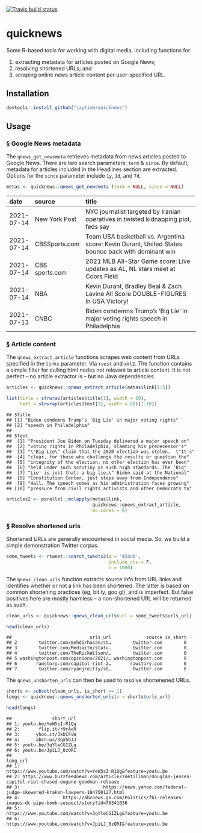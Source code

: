 <!-- badges: start -->

[![Travis build
status](https://travis-ci.com/jaytimm/quicknews.svg?branch=main)](https://travis-ci.com/jaytimm/quicknews)
<!-- badges: end -->

quicknews
=========

Some R-based tools for working with digital media, including functions
for:

1.  extracting metadata for articles posted on Google News;
2.  resolving shortened URLs; and
3.  scraping online news article content per user-specified URL.

Installation
------------

``` r
devtools::install_github("jaytimm/quicknews")
```

Usage
-----

### § Google News metadata

The `qnews_get_newsmeta` retrieves metadata from news articles posted to
Google News. There are two search parameters: `term` & `since`. By
default, metadata for articles included in the Headlines section are
extracted. Options for the `since` parameter include `1y`, `1d`, and
`7d`.

``` r
metas <- quicknews::qnews_get_newsmeta (term = NULL, since = NULL)
```

<table>
<colgroup>
<col style="width: 8%" />
<col style="width: 12%" />
<col style="width: 79%" />
</colgroup>
<thead>
<tr class="header">
<th style="text-align: left;">date</th>
<th style="text-align: left;">source</th>
<th style="text-align: left;">title</th>
</tr>
</thead>
<tbody>
<tr class="odd">
<td style="text-align: left;">2021-07-14</td>
<td style="text-align: left;">New York Post</td>
<td style="text-align: left;">NYC journalist targeted by Iranian operatives in twisted kidnapping plot, feds say</td>
</tr>
<tr class="even">
<td style="text-align: left;">2021-07-14</td>
<td style="text-align: left;">CBSSports.com</td>
<td style="text-align: left;">Team USA basketball vs. Argentina score: Kevin Durant, United States bounce back with dominant win</td>
</tr>
<tr class="odd">
<td style="text-align: left;">2021-07-14</td>
<td style="text-align: left;">CBS sports.com</td>
<td style="text-align: left;">2021 MLB All-Star Game score: Live updates as AL, NL stars meet at Coors Field</td>
</tr>
<tr class="even">
<td style="text-align: left;">2021-07-14</td>
<td style="text-align: left;">NBA</td>
<td style="text-align: left;">Kevin Durant, Bradley Beal &amp; Zach Lavine All Score DOUBLE-FIGURES In USA Victory!</td>
</tr>
<tr class="odd">
<td style="text-align: left;">2021-07-13</td>
<td style="text-align: left;">CNBC</td>
<td style="text-align: left;">Biden condemns Trump’s ‘Big Lie’ in major voting rights speech in Philadelphia</td>
</tr>
</tbody>
</table>

### § Article content

The `qnews_extract_article` functions scrapes web content from URLs
specified in the `links` parameter. Via `rvest` and `xml2`. The function
contains a simple filter for culling html nodes not relevant to article
content. It is not perfect – no article extractor is – but no Java
dependencies.

``` r
articles <- quicknews::qnews_extract_article(metas$link[1:5])

list(title = strwrap(articles$title[1], width = 60), 
     text = strwrap(articles$text[1], width = 60)[1:10])
```

    ## $title
    ## [1] "Biden condemns Trump's 'Big Lie' in major voting rights"
    ## [2] "speech in Philadelphia"                                 
    ## 
    ## $text
    ##  [1] "President Joe Biden on Tuesday delivered a major speech on"  
    ##  [2] "voting rights in Philadelphia, slamming his predecessor's"   
    ##  [3] "\"Big Lie\" claim that the 2020 election was stolen.  \"It's"
    ##  [4] "clear, for those who challenge the results or question the"  
    ##  [5] "integrity of the election, no other election has ever been"  
    ##  [6] "held under such scrutiny or such high standards. The 'Big"   
    ##  [7] "Lie' is just that: a big lie,\" Biden said at the National"  
    ##  [8] "Constitution Center, just steps away from Independence"      
    ##  [9] "Hall. The speech comes as his administration faces growing"  
    ## [10] "pressure from civil rights activists and other Democrats to"

``` r
articles2 <- parallel::mclapply(metas$link,
                                quicknews::qnews_extract_article,
                                mc.cores = 6)
```

### § Resolve shortened urls

Shortened URLs are generally encountered in social media. So, we build a
simple demonstration Twitter corpus.

``` r
some_tweets <- rtweet::search_tweets2(q = '#Jan6', 
                                      include_rts = F,
                                      n = 1000)
```

The `qnews_clean_urls` function extracts source info from URL links and
identifies whether or not a link has been shortened. The latter is based
on common shortening practices (eg, bit.ly, goo.gl), and is imperfect.
But false positives here are mostly harmless – a non-shortened URL will
be returned as such.

``` r
clean_urls <- quicknews::qnews_clean_urls(url = some_tweets$urls_url)

head(clean_urls)
```

    ##                             urls_url             source is_short
    ## 2        twitter.com/mehdirhasan/st…        twitter.com        0
    ## 3        twitter.com/Mediaite/statu…        twitter.com        0
    ## 4        twitter.com/TheRickWilson/…        twitter.com        0
    ## 5 washingtonpost.com/opinions/2021/… washingtonpost.com        0
    ## 6       rawstory.com/capitol-riot-2…       rawstory.com        0
    ## 7        twitter.com/ryanjreilly/st…        twitter.com        0

The `qnews_unshorten_urls` can then be used to resolve shortenened URLs.

``` r
shorts <- subset(clean_urls, is_short == 1)
longs <- quicknews::qnews_unshorten_urls(x = shorts$urls_url)

head(longs)
```

    ##               short_url
    ## 1: youtu.be/YeW5sI-R1Qg
    ## 2:       flip.it/r9rAcR
    ## 3:      yhoo.it/3kbCFvW
    ## 4:      abcn.ws/3qxhbJJ
    ## 5: youtu.be/3qYleCGIZLg
    ## 6: youtu.be/JpiLJ_0zQRI
    ##                                                                                                     long_url
    ## 1:                                              https://www.youtube.com/watch?v=YeW5sI-R1Qg&feature=youtu.be
    ## 2: https://www.buzzfeednews.com/article/zoetillman/douglas-jensen-capitol-riot-chased-eugene-goodman-release
    ## 3:                               https://news.yahoo.com/federal-judge-skewered-kraken-lawyers-184750127.html
    ## 4:                https://abcnews.go.com/Politics/fbi-releases-images-dc-pipe-bomb-suspect/story?id=76341036
    ## 5:                                              https://www.youtube.com/watch?v=3qYleCGIZLg&feature=youtu.be
    ## 6:                                              https://www.youtube.com/watch?v=JpiLJ_0zQRI&feature=youtu.be
